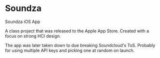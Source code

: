 # Soundza
Soundza iOS App

A class project that was released to the Apple App Store. Created with a focus on strong HCI design. 

The app was later taken down to due breaking Soundcloud's ToS. Probably for using multiple API keys and picking one at random on launch. 
